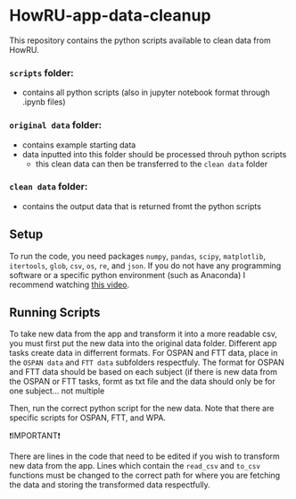 # HowRU-app-data-cleanup
This repository contains the python scripts available to clean data from HowRU.

### `scripts` folder:
* contains all python scripts (also in jupyter notebook format through .ipynb files)

### `original data` folder:
* contains example starting data
* data inputted into this folder should be processed throuh python scripts
  * this clean data can then be transferred to the `clean data` folder

### `clean data` folder:
* contains the output data that is returned fromt the python scripts

## Setup
To run the code, you need packages `numpy`, `pandas`, `scipy`, `matplotlib`, `itertools`, `glob`, `csv`, `os`, `re`, and `json`. If you do not have any programming software or a specific python environment (such as Anaconda) I recommend watching [this video](https://www.youtube.com/watch?v=qI3P7zMMsgY&pp=ygUPYW5hY29uZGEgdnNjb2Rl).

## Running Scripts
To take new data from the app and transform it into a more readable csv, you must first put the new data into the original data folder. Different app tasks create data in differrent formats. For OSPAN and FTT data, place in the `OSPAN data` and `FTT data` subfolders respectfuly. The format for OSPAN and FTT data should be based on each subject (if there is new data from the OSPAN or FTT tasks, formt as txt file and the data should only be for one subject... not multiple

Then, run the correct python script for the new data. Note that there are specific scripts for OSPAN, FTT, and WPA.

❗IMPORTANT❗

There are lines in the code that need to be edited if you wish to transform new data from the app. Lines which contain the `read_csv` and `to_csv` functions must be changed to the correct path for where you are fetching the data and storing the transformed data respectfully.
